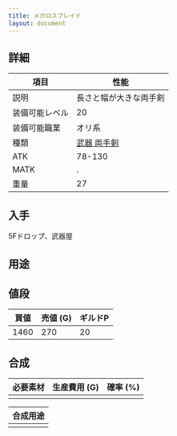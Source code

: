 ```yaml
---
title: メガロスブレイド
layout: document
---
```

## 詳細


|項目|性能|
|---|---|
|説明|長さと幅が大きな両手剣|
|装備可能レベル|20|
|装備可能職業|オリ系|
|種類|[武器 両手剣](武器(両手剣))|
|ATK|78-130|
|MATK|.|
|重量|27|

## 入手

5Fドロップ、武器屋

## 用途


## 値段


|買値|売値 (G)|ギルドP|
|---|---|---|
|1460|270|20|
	

## 合成


|必要素材|生産費用 (G)|確率 (%)|
|---|---|---|
||||


|合成用途|
|---|
||